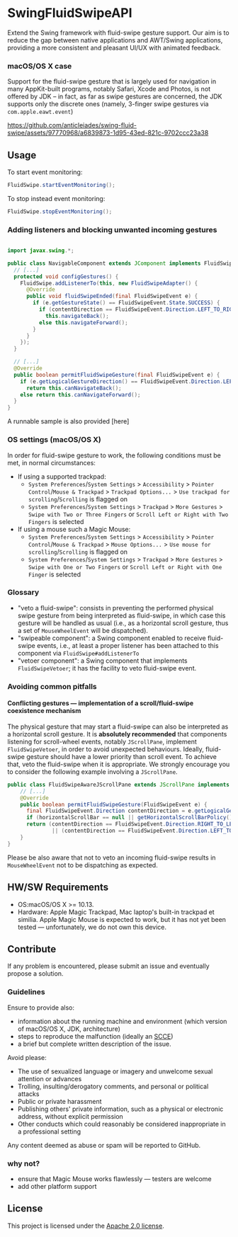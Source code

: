 SwingFluidSwipeAPI
========

Extend the Swing framework with fluid-swipe gesture support. Our aim is to reduce the gap between native applications and AWT/Swing applications, providing a more consistent and pleasant UI/UX with animated feedback.

### macOS/OS X case
Support for the fluid-swipe gesture that is largely used for navigation in many AppKit-built programs, notably Safari, Xcode and Photos, is not offered by JDK – in fact, as far as swipe gestures are concerned, the JDK supports only the discrete ones (namely, 3-finger swipe gestures via  `com.apple.eawt.event`)

https://github.com/anticleiades/swing-fluid-swipe/assets/97770968/a6839873-1d95-43ed-821c-9702ccc23a38

## Usage
To start event monitoring:
````java
FluidSwipe.startEventMonitoring();
````
To stop instead event monitoring:
````java
FluidSwipe.stopEventMonitoring();
````

### Adding listeners and blocking unwanted incoming gestures

````java

import javax.swing.*;

public class NavigableComponent extends JComponent implements FluidSwipeVetoer {
  // [...]
  protected void configGestures() {
    FluidSwipe.addListenerTo(this, new FluidSwipeAdapter() {
      @Override
      public void fluidSwipeEnded(final FluidSwipeEvent e) {
        if (e.getGestureState() == FluidSwipeEvent.State.SUCCESS) {
          if (contentDirection == FluidSwipeEvent.Direction.LEFT_TO_RIGHT)
            this.navigateBack();
          else this.navigateForward();
        }
      }
    });
  }

  // [...]
  @Override
  public boolean permitFluidSwipeGesture(final FluidSwipeEvent e) {
    if (e.getLogicalGestureDirection() == FluidSwipeEvent.Direction.LEFT_TO_RIGHT)
      return this.canNavigateBack();
    else return this.canNavigateForward();
  }
}
````


A runnable sample is also provided [here]

### OS settings (macOS/OS X)
In order for fluid-swipe gesture to work, the following conditions must be met, in normal circumstances:
- If using a supported trackpad:
  - `System Preferences`/`System Settings` > `Accessibility` > `Pointer Control`/`Mouse & Trackpad` > `Trackpad Options...` > `Use trackpad for scrolling`/`Scrolling` is flagged on
  - `System Preferences`/`System Settings` > `Trackpad` > `More Gestures` > `Swipe with Two or Three Fingers` or `Scroll Left or Right with Two Fingers` is selected
- If using a mouse such a Magic Mouse:
  - `System Preferences`/`System Settings` > `Accessibility` > `Pointer Control`/`Mouse & Trackpad` > `Mouse Options...` > `Use mouse for scrolling`/`Scrolling` is flagged on
  - `System Preferences`/`System Settings` > `Trackpad` > `More Gestures` > `Swipe with One or Two Fingers` or `Scroll Left or Right with One Finger` is selected

### Glossary
- "veto a fluid-swipe": consists in preventing the performed physical swipe gesture from being interpreted as fluid-swipe, in which case this gesture will be handled as usual (i.e., as a horizontal scroll gesture, thus a set of `MouseWheelEvent` will be dispatched).
- "swipeable component": a Swing component enabled to receive fluid-swipe events, i.e., at least a proper listener has been attached to this component via `FluidSwipe#addListenerTo`
- "vetoer component": a Swing component that implements `FluidSwipeVetoer`; it has the facility to veto fluid-swipe event.

### Avoiding common pitfalls
#### Conflicting gestures — implementation of a scroll/fluid-swipe coexistence mechanism

The physical gesture that may start a fluid-swipe can also be interpreted as a horizontal scroll gesture.
It is **absolutely recommended** that components listening for scroll-wheel events, notably  `JScrollPane`, implement `FluidSwipeVetoer`, in order to avoid unexpected behaviours.
Ideally, fluid-swipe gesture should have a lower priority than scroll event. To achieve that, veto the fluid-swipe when it is appropriate.
We strongly encourage you to consider the following example involving a `JScrollPane`.
```java
public class FluidSwipeAwareJScrollPane extends JScrollPane implements FluidSwipeVetoer {
    // [...]
    @Override
    public boolean permitFluidSwipeGesture(FluidSwipeEvent e) {
      final FluidSwipeEvent.Direction contentDirection = e.getLogicalGestureDirection();
      if (horizontalScrollBar == null || getHorizontalScrollBarPolicy() == HORIZONTAL_SCROLLBAR_NEVER) return true;
      return (contentDirection == FluidSwipeEvent.Direction.RIGHT_TO_LEFT && (horizontalScrollBar.getValue() + horizontalScrollBar.getModel().getExtent()) == horizontalScrollBar.getMaximum())
              || (contentDirection == FluidSwipeEvent.Direction.LEFT_TO_RIGHT && horizontalScrollBar.getValue() == horizontalScrollBar.getMinimum());
    }
}
```
Please be also aware that not to veto an incoming fluid-swipe results in `MouseWheelEvent` not to be dispatching as expected.

## HW/SW Requirements
- OS:macOS/OS X >= 10.13.
- Hardware: Apple Magic Trackpad, Mac laptop's built-in trackpad et similia. Apple Magic Mouse is expected to work, but it has not yet been tested — unfortunately, we do not own this device.

## Contribute
If any problem is encountered, please submit an issue and eventually propose a solution.
### Guidelines

Ensure to provide also:
- information about the running machine and environment (which version of macOS/OS X, JDK, architecture)
- steps to reproduce the malfunction (ideally an [SCCE](http://sscce.org))
- a brief but complete written description of the issue.

Avoid please:
- The use of sexualized language or imagery and unwelcome sexual attention or advances
- Trolling, insulting/derogatory comments, and personal or political attacks
- Public or private harassment
- Publishing others' private information, such as a physical or electronic address, without explicit permission
- Other conducts which could reasonably be considered inappropriate in a professional setting

Any content deemed as abuse or spam will be reported to GitHub.

### why not?
- ensure that Magic Mouse works flawlessly — testers are welcome
- add other platform support


## License
This project is licensed under the [Apache 2.0 license]().

